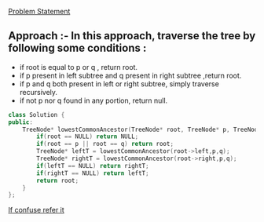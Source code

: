 [Problem Statement](https://leetcode.com/problems/lowest-common-ancestor-of-a-binary-search-tree/)

## Approach :- In this approach, traverse the tree by following some conditions :
- if root is equal to p or q , return root.
- if p present in left subtree and q present in right subtree ,return root.
- if p and q both present in left or right subtree, simply traverse recursively.
- if not p nor q found in any portion, return null.

```cpp
class Solution {
public:
    TreeNode* lowestCommonAncestor(TreeNode* root, TreeNode* p, TreeNode* q) {
        if(root == NULL) return NULL;
        if(root == p || root == q) return root;
        TreeNode* leftT = lowestCommonAncestor(root->left,p,q);
        TreeNode* rightT = lowestCommonAncestor(root->right,p,q);
        if(leftT == NULL) return rightT;
        if(rightT == NULL) return leftT;
        return root;
    }
};
```
[If confuse refer it](https://youtu.be/cOjLyASDJcc)

